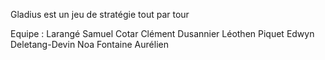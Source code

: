 Gladius est un jeu de stratégie tout par tour 

Equipe :
Larangé Samuel
Cotar Clément
Dusannier Léothen
Piquet Edwyn 
Deletang-Devin Noa 
Fontaine Aurélien
